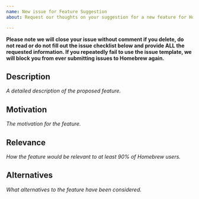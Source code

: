 ```yaml
---
name: New issue for Feature Suggestion
about: Request our thoughts on your suggestion for a new feature for Homebrew.

---
```


**Please note we will close your issue without comment if you delete, do not read or do not fill out the issue checklist below and provide ALL the requested information. If you repeatedly fail to use the issue template, we will block you from ever submitting issues to Homebrew again.**

<!-- Please fill these sections with the relevant information: -->

## Description
_A detailed description of the proposed feature._

<!-- replace me -->

## Motivation
_The motivation for the feature._

<!-- replace me -->

## Relevance
_How the feature would be relevant to at least 90% of Homebrew users._

<!-- (if it's not: do not open a feature request) -->

## Alternatives
_What alternatives to the feature have been considered._

<!-- replace me -->

<!-- We will close this issue or ask you to create a pull-request if it's something the maintainers are not actively planning to work on. -->
